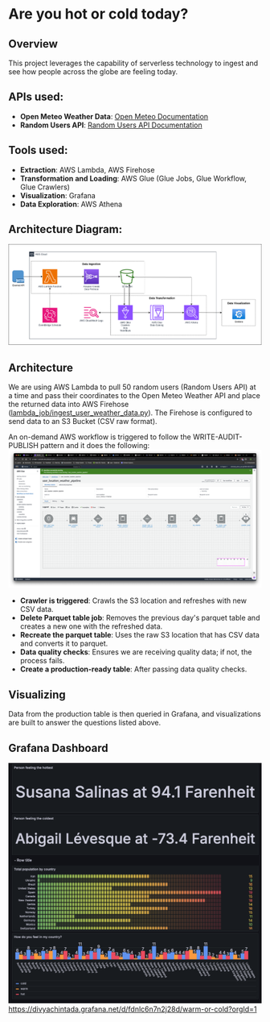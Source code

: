# Are you hot or cold today?

## Overview
This project leverages the capability of serverless technology to ingest and see how people across the globe are feeling today.

## APIs used:
- **Open Meteo Weather Data**: [Open Meteo Documentation](https://open-meteo.com/en/docs)
- **Random Users API**: [Random Users API Documentation](https://randomuser.me/documentation#howto)

## Tools used:
- **Extraction**: AWS Lambda, AWS Firehose
- **Transformation and Loading**: AWS Glue (Glue Jobs, Glue Workflow, Glue Crawlers)
- **Visualization**: Grafana
- **Data Exploration**: AWS Athena

## Architecture Diagram:
![Architecture Diagram](architecture-of-the-project.png)

## Architecture
We are using AWS Lambda to pull 50 random users (Random Users API) at a time and pass their coordinates to the Open Meteo Weather API and place the returned data into AWS Firehose ([lambda_job/ingest_user_weather_data.py](lambda_job/ingest_user_weather_data.py)). The Firehose is configured to send data to an S3 Bucket (CSV raw format).

An on-demand AWS workflow is triggered to follow the WRITE-AUDIT-PUBLISH pattern and it does the following:
![Workflow in Glue](workflow_in_glue.png)
- **Crawler is triggered**: Crawls the S3 location and refreshes with new CSV data.
- **Delete Parquet table job**: Removes the previous day's parquet table and creates a new one with the refreshed data.
- **Recreate the parquet table**: Uses the raw S3 location that has CSV data and converts it to parquet.
- **Data quality checks**: Ensures we are receiving quality data; if not, the process fails.
- **Create a production-ready table**: After passing data quality checks.

## Visualizing
Data from the production table is then queried in Grafana, and visualizations are built to answer the questions listed above.

## Grafana Dashboard
![Grafana Dashboard](grafana_dashboard.png)
https://divyachintada.grafana.net/d/fdnlc6n7n2j28d/warm-or-cold?orgId=1

